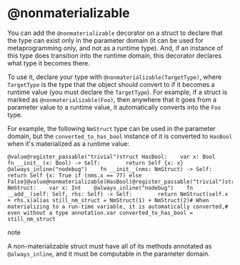 # @nonmaterializable

You can add the `@nonmaterializable` decorator on a struct to declare that the type can exist only in the parameter domain (it can be used for metaprogramming only, and not as a runtime type). And, if an instance of this type does transition into the runtime domain, this decorator declares what type it becomes there.

To use it, declare your type with `@nonmaterializable(TargetType)`, where `TargetType` is the type that the object should convert to if it becomes a runtime value (you must declare the `TargetType`). For example, if a struct is marked as `@nonmaterializable(Foo)`, then anywhere that it goes from a parameter value to a runtime value, it automatically converts into the `Foo` type.

For example, the following `NmStruct` type can be used in the parameter domain, but the `converted_to_has_bool` instance of it is converted to `HasBool` when it's materialized as a runtime value:

```
@value@register_passable("trivial")struct HasBool:    var x: Bool    fn __init__(x: Bool) -> Self:        return Self {x: x}    @always_inline("nodebug")    fn __init__(nms: NmStruct) -> Self:        return Self {x: True if (nms.x == 77) else False}@value@nonmaterializable(HasBool)@register_passable("trivial")struct NmStruct:    var x: Int    @always_inline("nodebug")    fn __add__(self: Self, rhs: Self) -> Self:        return NmStruct(self.x + rhs.x)alias still_nm_struct = NmStruct(1) + NmStruct(2)# When materializing to a run-time variable, it is automatically converted,# even without a type annotation.var converted_to_has_bool = still_nm_struct
```

note

A non-materializable struct must have all of its methods annotated as `@always_inline`, and it must be computable in the parameter domain.